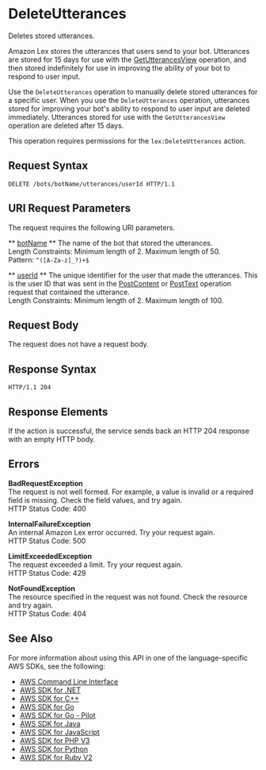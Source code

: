 # DeleteUtterances<a name="API_DeleteUtterances"></a>

Deletes stored utterances\.

Amazon Lex stores the utterances that users send to your bot\. Utterances are stored for 15 days for use with the [GetUtterancesView](API_GetUtterancesView.md) operation, and then stored indefinitely for use in improving the ability of your bot to respond to user input\.

Use the `DeleteUtterances` operation to manually delete stored utterances for a specific user\. When you use the `DeleteUtterances` operation, utterances stored for improving your bot's ability to respond to user input are deleted immediately\. Utterances stored for use with the `GetUtterancesView` operation are deleted after 15 days\.

This operation requires permissions for the `lex:DeleteUtterances` action\.

## Request Syntax<a name="API_DeleteUtterances_RequestSyntax"></a>

```
DELETE /bots/botName/utterances/userId HTTP/1.1
```

## URI Request Parameters<a name="API_DeleteUtterances_RequestParameters"></a>

The request requires the following URI parameters\.

 ** [botName](#API_DeleteUtterances_RequestSyntax) **   <a name="lex-DeleteUtterances-request-botName"></a>
The name of the bot that stored the utterances\.  
Length Constraints: Minimum length of 2\. Maximum length of 50\.  
Pattern: `^([A-Za-z]_?)+$` 

 ** [userId](#API_DeleteUtterances_RequestSyntax) **   <a name="lex-DeleteUtterances-request-userId"></a>
 The unique identifier for the user that made the utterances\. This is the user ID that was sent in the [PostContent](http://docs.aws.amazon.com/lex/latest/dg/API_runtime_PostContent.html) or [PostText](http://docs.aws.amazon.com/lex/latest/dg/API_runtime_PostText.html) operation request that contained the utterance\.  
Length Constraints: Minimum length of 2\. Maximum length of 100\.

## Request Body<a name="API_DeleteUtterances_RequestBody"></a>

The request does not have a request body\.

## Response Syntax<a name="API_DeleteUtterances_ResponseSyntax"></a>

```
HTTP/1.1 204
```

## Response Elements<a name="API_DeleteUtterances_ResponseElements"></a>

If the action is successful, the service sends back an HTTP 204 response with an empty HTTP body\.

## Errors<a name="API_DeleteUtterances_Errors"></a>

 **BadRequestException**   
The request is not well formed\. For example, a value is invalid or a required field is missing\. Check the field values, and try again\.  
HTTP Status Code: 400

 **InternalFailureException**   
An internal Amazon Lex error occurred\. Try your request again\.  
HTTP Status Code: 500

 **LimitExceededException**   
The request exceeded a limit\. Try your request again\.  
HTTP Status Code: 429

 **NotFoundException**   
The resource specified in the request was not found\. Check the resource and try again\.  
HTTP Status Code: 404

## See Also<a name="API_DeleteUtterances_SeeAlso"></a>

For more information about using this API in one of the language\-specific AWS SDKs, see the following:
+  [AWS Command Line Interface](https://docs.aws.amazon.com/goto/aws-cli/lex-models-2017-04-19/DeleteUtterances) 
+  [AWS SDK for \.NET](https://docs.aws.amazon.com/goto/DotNetSDKV3/lex-models-2017-04-19/DeleteUtterances) 
+  [AWS SDK for C\+\+](https://docs.aws.amazon.com/goto/SdkForCpp/lex-models-2017-04-19/DeleteUtterances) 
+  [AWS SDK for Go](https://docs.aws.amazon.com/goto/SdkForGoV1/lex-models-2017-04-19/DeleteUtterances) 
+  [AWS SDK for Go \- Pilot](https://docs.aws.amazon.com/goto/SdkForGoPilot/lex-models-2017-04-19/DeleteUtterances) 
+  [AWS SDK for Java](https://docs.aws.amazon.com/goto/SdkForJava/lex-models-2017-04-19/DeleteUtterances) 
+  [AWS SDK for JavaScript](https://docs.aws.amazon.com/goto/AWSJavaScriptSDK/lex-models-2017-04-19/DeleteUtterances) 
+  [AWS SDK for PHP V3](https://docs.aws.amazon.com/goto/SdkForPHPV3/lex-models-2017-04-19/DeleteUtterances) 
+  [AWS SDK for Python](https://docs.aws.amazon.com/goto/boto3/lex-models-2017-04-19/DeleteUtterances) 
+  [AWS SDK for Ruby V2](https://docs.aws.amazon.com/goto/SdkForRubyV2/lex-models-2017-04-19/DeleteUtterances) 